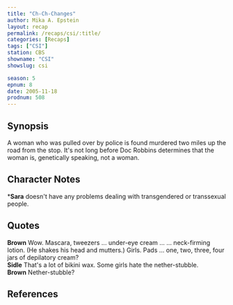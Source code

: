 ```yaml
---
title: "Ch-Ch-Changes"
author: Mika A. Epstein
layout: recap
permalink: /recaps/csi/:title/
categories: [Recaps]
tags: ["CSI"]
station: CBS
showname: "CSI"
showslug: csi

season: 5  
epnum: 8
date: 2005-11-18
prodnum: 508 
---
```


## Synopsis

A woman who was pulled over by police is found murdered two miles up the road from the stop. It's not long before Doc Robbins determines that the woman is, genetically speaking, not a woman.

## Character Notes

***Sara** doesn't have any problems dealing with transgendered or transsexual people.

## Quotes

**Brown** Wow. Mascara, tweezers ... under-eye cream ... ... neck-firming lotion. (He shakes his head and mutters.) Girls. Pads ... one, two, three, four jars of depilatory cream?  
**Sidle** That's a lot of bikini wax. Some girls hate the nether-stubble.  
**Brown** Nether-stubble?

## References

<references/>